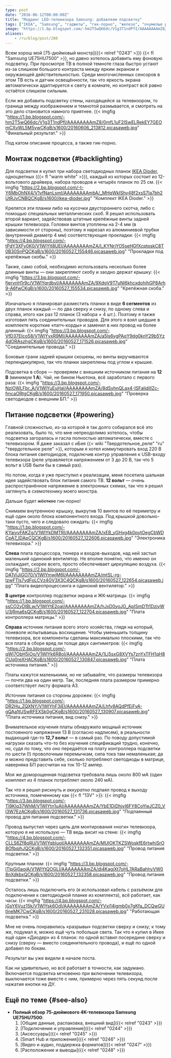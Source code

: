 ```yaml
---
type: post
date: "2016-06-12T00:00:00Z"
title: "Моддинг LED-телевизора Samsung: добавляем подсветку"
tags: ["IKEA", "Samsung", "гаджеты", "гик-порно", "железо", "очумелые ручки", "свет", "сделай сам", "телевизоры"]
image: "https://1.bp.blogspot.com/-hm2T5wQ66dc/V1g3T1ndPfI/AAAAAAAAmZ8/0mfL1uF2lSwELRekEY7GEOmCXvWL5M5ywCKgB/s1600/20160606_213812.picasaweb.jpg"
aliases:
    - /ru/blog/post/280
---
```


Всем хорош мой [75-дюймовый монстр]({{< relref "0243" >}}) {{< fl "Samsung UE75HU7500" >}}, но давно хотелось добавить ему фоновую подсветку. При просмотре ТВ в полной темноте глаза быстро устают из-за слишком большого контраста между ярким экраном и окружающей действительностью. Среди многочисленных сенсоров в этом ТВ есть и датчик освещённости, так что яркость экрана автоматически адаптируется к свету в комнате, но контраст всё равно остаётся слишком сильным.

<!--more-->

Если же добавить подсветку стены, находящейся за телевизором, то граница между изображением и темнотой размывается, и смотреть на это дело становится намного приятнее.
{{< imgfig "https://1.bp.blogspot.com/-hm2T5wQ66dc/V1g3T1ndPfI/AAAAAAAAmZ8/0mfL1uF2lSwELRekEY7GEOmCXvWL5M5ywCKgB/s1600/20160606_213812.picasaweb.jpg" "Финальный результат." >}}

Под катом описание процесса, а также гик-порно.

## Монтаж подсветки {#backlighting}

Для подсветки я купил три набора светодиодных планок [IKEA Dioder](http://www.ikea.com/us/en/catalog/products/20119418/), одноцветных ({{< fl "warm white" >}}), каждый из которых состоит из 12-вольтового драйвера, набора проводов и четырёх планок по 25 см.
{{< imgfig "https://2.bp.blogspot.com/-t-Y6MbOhNX4/V1vfNanLsmI/AAAAAAAAmbA/_MHqWkIShy48f2xsS7Ia7bh2UtRJvCNBQCKgB/s1600/ikea-dioder.jpg" "Комплект IKEA Dioder." >}}

Крепятся эти планки либо на кусочки двустороннего скотча, либо с помощью специальных металлических скоб. Я решил использовать второй вариант, задействовав штатные крепёжные винты задней крышки телевизора. Головки винтов утоплены на 2-4 мм (в зависимости от стороны), поэтому я нарезал из алюминиевой трубки (внутренний диаметр 4 мм) соответствующие прокладки:
{{< imgfig "https://4.bp.blogspot.com/-tPdY3XFy0K0/V1WlYlt8UEI/AAAAAAAAmZA/I_KYNrjYO5seHGfXcptoskC8T0B30SnPQCKgB/s1600/20160527_155446.picasaweb.jpg" "Прокладки под крепёжные скобы." >}}

Также, само собой, необходимо использовать несколько более длинные винты — они закрепляют скобу и заодно держат крышку:
{{< imgfig "https://3.bp.blogspot.com/-fjervnH1r9c/V1WlYqrdbyI/AAAAAAAAmZA/9XdgV9T7uNI6khcxdohjhGP8Arh9-A6fwCKgB/s1600/20160527_155534.picasaweb.jpg" "Крепёжная скоба." >}}

Изначально я планировал разместить планки в виде **6 сегментов** из двух планок каждый — по два сверху и снизу, по одному слева и справа, итого как раз 12 планок (3 набора × 4 шт.). Поэтому я также изготовил пять соединительных проводов. Для этого я взял шедшие в комплекте короткие «патч-корды» и заменил в них провод на более длинный:
{{< imgfig "https://3.bp.blogspot.com/-VfD37EIco58/V1WlYvxR9MI/AAAAAAAAmZA/a5ls6ygPAqY9dg0knY29b5Yz4dORAszhgCKgB/s1600/20160527_171526.picasaweb.jpg" "Соединительные провода." >}}

Боковые грани задней крышки скошены, но винты вкручиваются перпендикулярно, так что планки закреплены под углом к крышке.

Подсветка в сборе — проверяем с внешним источником питания на **12 В** (минимум **1 А**). Чай, не бином Ньютона, всё заработало с первого раза:
{{< imgfig "https://3.bp.blogspot.com/-NziOWLFbr_A/V1WlYuEuHaI/AAAAAAAAmZA/8dSyhnQLax4-ISFalidiIlZc-fmcaORtgCKgB/s1600/20160527_171950.picasaweb.jpg" "Проверка светодиодов с внешним БП." >}}

## Питание подсветки {#powering}

Главной сложностью, из-за которой я так долго собирался всё это реализовать, было то, что мне непреодолимо хотелось, чтобы подсветка загоралась и гасла полностью автоматически, вместе с телевизором. Я даже заказал с иБея {{< wiki "Твердотельное_реле" "ru" "твердотельное реле" >}}, которым я хотел коммутировать вход 220 В блока питания светодиодов, подключив контур управления к USB-входу телевизора (реле управляется напряжением от 3 до 20 В, так что 5 вольт в USB были бы в самый раз).

Но потом, когда я уже приступил к реализации, меня посетила шальная идея задействовать блок питания самого ТВ. **12 вольт** — очень распространённое напряжение в электронных схемах, так что я решил заглянуть в схемотехнику моего монстра.

Дальше будет ~~жёсткое~~ гик-порно!

Снимаем внутреннюю крышку, выкрутив 10 винтов по её периметру и ещё один около блока компонентного входа. Под крышкой довольно-таки пусто, чего и следовало ожидать:
{{< imgfig "https://1.bp.blogspot.com/-KYaivvFAKZg/V1WlYkDMTRI/AAAAAAAAmZA/xEB_yGHxg4k0pytOegCbWDCpA7_IDApCQCKgB/s1600/20160527_122606.picasaweb.jpg" "Электроника телевизора." >}}

**Слева** плата процессора, тюнера и входов-выходов, над ней застыл маленький одинокий вентилятор. Не вполне понятно, что именно он охлаждает, скорее всего, просто обеспечивает циркуляцию воздуха.
{{< imgfig "https://2.bp.blogspot.com/-DA1ViJiGO70/V1WlYmwjM6I/AAAAAAAAmZA/mtSL-rg-IzwFTls7ydFoLCVz4GV3X3C4QCKgB/s1600/20160527_122654.picasaweb.jpg" "Плата видеопроцессинга и одинокий вентилятор." >}}

**В центре** контроллер подсветки экрана и ЖК-матрицы.
{{< imgfig "https://1.bp.blogspot.com/-ssCO2yDlBLw/V1WlYtE2oaI/AAAAAAAAmZA/hJxD0yoJG_ApISmDTt1DzjyWU3jRma6sQCKgB/s1600/20160527_122704.picasaweb.jpg" "Плата контроллера матрицы." >}}

**Справа** источник питания всего этого хозяйства, глядя на который, поневоле испытываешь восхищение. Чтобы уменьшить толщину телевизора, все компоненты сделаны максимально плоскими, так что вся плата в сборе вряд ли толще двух сантиметров:
{{< imgfig "https://2.bp.blogspot.com/-qWI7ObH5iOo/V1WlYk6R8oI/AAAAAAAAmZA/1Lj5sxG8XVYs7znYxTFH1qH8CUq0reXHACKgB/s1600/20160527_130847.picasaweb.jpg" "Плата источника питания." >}}

Платы кажутся маленькими, но не забывайте, что размеры телевизора — почти два на один метр. Так, последняя плата размером примерно соответствует листу формата A3.

Источник питания со стороны дорожек:
{{< imgfig "https://1.bp.blogspot.com/-DR2Hu_ZQXNY/V1WlYhF3iEI/AAAAAAAAmZA/Lhfy8AQdPfEjFyA-gQAa1tUSwRFEXSk0gCKgB/s1600/20160527_130907.picasaweb.jpg" "Плата источника питания, вид снизу." >}}

Внимательное изучения платы обнаружило мощный источник постоянного напряжения 13 В (согласно надписям), в реальности выдающий где-то **12,7 вольт** — в самый раз. По поводу допустимой нагрузки сказать что-то без изучения спецификаций трудно, конечно, но, судя по тому, что оно передаётся на плату контроллера подсветки по шести (!) проволочным перемычкам, сила тока там немаленькая; да и можно представить себе, сколько потребляют светодиоды в матрице, наверняка БП рассчитан на ток 10-12 ампер.

Моя же доморощенная подсветка требовала лишь около 800 мА (один комплект из 4 планок потребляет около 240 мА).

Так что я решил рискнуть и *аккуратно* подпаял провод к выходу источника, помеченному как {{< fl "13V" >}}:
{{< imgfig "https://3.bp.blogspot.com/-Tl9Klq37WhM/V1WlYtn1uAI/AAAAAAAAmZA/YbE1DiDhjyI6FY8CoYieJCZ0_Vl3W7EzACKgB/s1600/20160527_131736.picasaweb.jpg" "Подпаянный провод для питания подсветки." >}}

Провод выпустил через щель для монтирования «ноги» телевизора, которую я не использую — ТВ ведь висит на стене:
{{< imgfig "https://4.bp.blogspot.com/-CLLS6Zf8qRU/V1WlYqbluoI/AAAAAAAAmZA/MUlOKTKZSWoskfE6rtwhjSrO8OfbqjhJQCKgB/s1600/20160527_132351.picasaweb.jpg" "Провод питания подсветки." >}}

Крупным планом:
{{< imgfig "https://3.bp.blogspot.com/-lTlpGj0aoiA/V1WlYtQOGLI/AAAAAAAAmZA/di4KagjXt7oHL7ARaBahhyVW08nXdkbxQCKgB/s1600/20160527_132358.picasaweb.jpg" "Провод питания подсветки." >}}

Осталось лишь подключить его (я использовал кабель с разъёмом для подключения к светодиодной планке из комплекта), всё работает, как часы:
{{< imgfig "https://4.bp.blogspot.com/-jGsY6Vuz15k/V1WlYsk6OdI/AAAAAAAAmZA/YVxj14jgmb0x7gKfa_DCQwGUtIneMK7CwCKgB/s1600/20160527_231028.picasaweb.jpg" "Работающая подсветка." >}}

Мне не очень понравились «разрывы» подсветки сверху и снизу; к тому же, подумал я, можно ещё чуть побольше света. Так что я купил в Икее ещё один «Диодер» из 4 планок: по одной вставил посередине сверху и снизу (сверху — вместо соединительного провода), и ещё по одной добавил по бокам.

Результат вы уже видели в начале поста.

Как ни удивительно, но всё работает в точности, как задумано. Включается подсветка мгновенно при включении телевизора, выключается тоже вместе с ним, примерно через пять секунд после нажатия кнопки на ДУ.

## Ещё по теме {#see-also}

* **Полный обзор 75-дюймового 4K-телевизора Samsung UE75HU7500**:
    1. [Общие данные, распаковка, внешний вид]({{< relref "0243" >}})
    2. [Подключение и управление]({{< relref "0244" >}})
    3. [Аксессуары]({{< relref "0245" >}})
    4. [Smart Hub и приложения]({{< relref "0246" >}})
    5. [Видео и  аудио, поддержка форматов]({{< relref "0247" >}})
    6. [Расположение и выводы]({{< relref "0248" >}})
